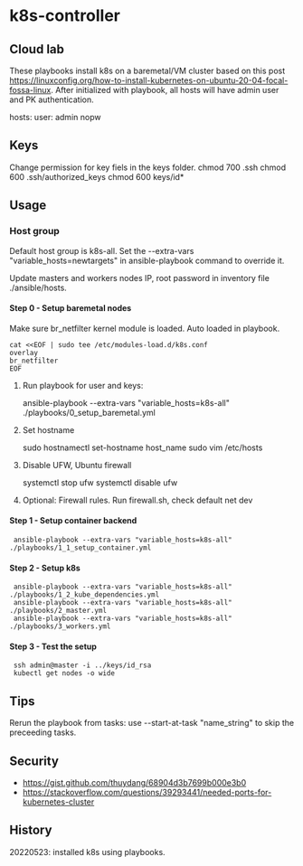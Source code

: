 # k8s-controller


## Cloud lab 
These playbooks install k8s on a baremetal/VM cluster based on this post <https://linuxconfig.org/how-to-install-kubernetes-on-ubuntu-20-04-focal-fossa-linux>. After initialized with playbook, all hosts will have admin user and PK authentication.

hosts:
    user: admin
    nopw

## Keys
Change permission for key fiels in the keys folder.
    chmod 700 .ssh
    chmod 600 .ssh/authorized_keys
    chmod 600 keys/id*

## Usage

### Host group
Default host group is k8s-all. Set the --extra-vars "variable_hosts=newtargets" in ansible-playbook command to override it.

Update masters and workers nodes IP, root password in inventory file ./ansible/hosts.

#### Step 0 - Setup baremetal nodes
Make sure br_netfilter kernel module is loaded. Auto loaded in playbook.

    cat <<EOF | sudo tee /etc/modules-load.d/k8s.conf
    overlay
    br_netfilter
    EOF


1. Run playbook for user and keys:

     ansible-playbook --extra-vars "variable_hosts=k8s-all" ./playbooks/0_setup_baremetal.yml

2. Set hostname

     sudo hostnamectl set-hostname host_name
     sudo vim /etc/hosts

3. Disable UFW, Ubuntu firewall

     systemctl stop ufw
     systemctl disable ufw

4. Optional: Firewall rules. Run firewall.sh, check default net dev

#### Step 1 - Setup container backend

     ansible-playbook --extra-vars "variable_hosts=k8s-all" ./playbooks/1_1_setup_container.yml

#### Step 2 - Setup k8s 

     ansible-playbook --extra-vars "variable_hosts=k8s-all" ./playbooks/1_2_kube_dependencies.yml
     ansible-playbook --extra-vars "variable_hosts=k8s-all" ./playbooks/2_master.yml
     ansible-playbook --extra-vars "variable_hosts=k8s-all" ./playbooks/3_workers.yml

#### Step 3 - Test the setup

     ssh admin@master -i ../keys/id_rsa
     kubectl get nodes -o wide


## Tips

Rerun the playbook from tasks: use --start-at-task "name_string" to skip the preceeding tasks.


## Security
- https://gist.github.com/thuydang/68904d3b7699b000e3b0
- https://stackoverflow.com/questions/39293441/needed-ports-for-kubernetes-cluster

## History

20220523: installed k8s using playbooks.
